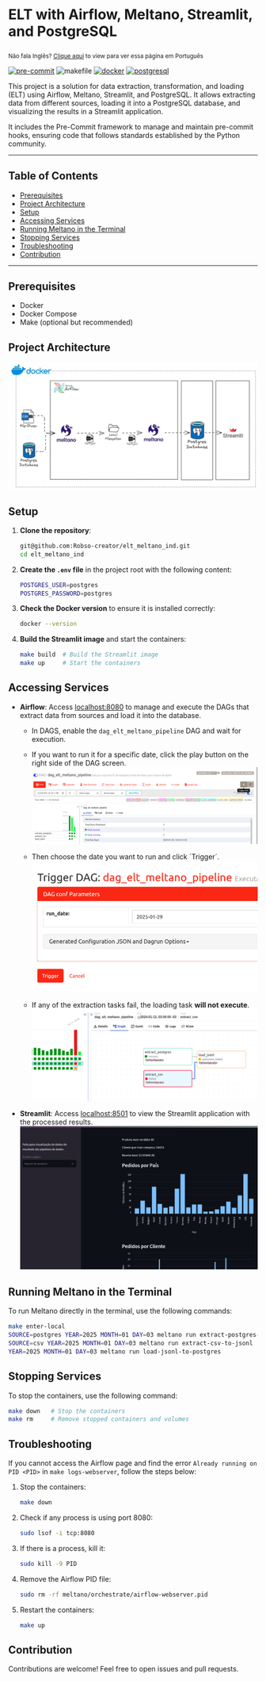 # ELT with Airflow, Meltano, Streamlit, and PostgreSQL
<sub>Não fala Inglês? [Clique aqui](https://github.com/Robso-creator/elt_meltano_ind/blob/main/docs/README-en.md) to view
para ver essa página em Português</sub>

[![pre-commit](https://img.shields.io/badge/pre--commit-enabled-brightgreen?logo=pre-commit)](https://github.com/pre-commit/pre-commit)
![makefile](https://img.shields.io/badge/makefile-enabled-brightgreen?logo=gmail&logoColor=blue)
[![docker](https://img.shields.io/badge/docker-enabled-brightgreen?logo=docker&logoColor=blue)](https://www.docker.com/)
[![postgresql](https://img.shields.io/badge/postgresql-enabled-brightgreen?logo=postgresql&logoColor=blue)](https://www.postgresql.org/)

This project is a solution for data extraction, transformation, and loading (ELT) using Airflow, Meltano, Streamlit, and PostgreSQL. It allows extracting data from different sources, loading it into a PostgreSQL database, and visualizing the results in a Streamlit application.

It includes the Pre-Commit framework to manage and maintain pre-commit hooks, ensuring code that follows standards established by the Python community.

---

## Table of Contents

- [Prerequisites](#prerequisites)
- [Project Architecture](#project-architecture)
- [Setup](#setup)
- [Accessing Services](#accessing-services)
- [Running Meltano in the Terminal](#running-meltano-in-the-terminal)
- [Stopping Services](#stopping-services)
- [Troubleshooting](#troubleshooting)
- [Contribution](#contribution)

___

## Prerequisites

- Docker
- Docker Compose
- Make (optional but recommended)

## Project Architecture

![img](./docs/fluxograma.jpeg)

## Setup

1. **Clone the repository**:

    ```bash
    git@github.com:Robso-creator/elt_meltano_ind.git
    cd elt_meltano_ind
    ```

2. **Create the `.env` file** in the project root with the following content:

    ```bash
    POSTGRES_USER=postgres
    POSTGRES_PASSWORD=postgres
    ```

3. **Check the Docker version** to ensure it is installed correctly:

    ```bash
    docker --version
    ```

4. **Build the Streamlit image** and start the containers:

    ```bash
    make build  # Build the Streamlit image
    make up     # Start the containers
    ```

## Accessing Services

- **Airflow**: Access [localhost:8080](http://localhost:8080) to manage and execute the DAGs that extract data from sources and load it into the database.
   - In DAGS, enable the `dag_elt_meltano_pipeline` DAG and wait for execution.
   - If you want to run it for a specific date, click the play button on the right side of the DAG screen.
  ![img.png](docs/img.png)
   - Then choose the date you want to run and click ´Trigger´.
  ![img.png](docs/img_2.png)

    - If any of the extraction tasks fail, the loading task **will not execute**.
  ![img.png](docs/img_3.png)

- **Streamlit**: Access [localhost:8501](http://localhost:8501) to view the Streamlit application with the processed results.
![img.png](docs/streamlit.png)

## Running Meltano in the Terminal

To run Meltano directly in the terminal, use the following commands:

```bash
make enter-local
SOURCE=postgres YEAR=2025 MONTH=01 DAY=03 meltano run extract-postgres-to-jsonl
SOURCE=csv YEAR=2025 MONTH=01 DAY=03 meltano run extract-csv-to-jsonl
YEAR=2025 MONTH=01 DAY=03 meltano run load-jsonl-to-postgres
```

## Stopping Services

To stop the containers, use the following command:

```bash
make down   # Stop the containers
make rm     # Remove stopped containers and volumes
```

## Troubleshooting

If you cannot access the Airflow page and find the error `Already running on PID <PID>` in `make logs-webserver`, follow the steps below:

1. Stop the containers:

    ```bash
    make down
    ```

2. Check if any process is using port 8080:

    ```bash
    sudo lsof -i tcp:8080
    ```

3. If there is a process, kill it:

    ```bash
    sudo kill -9 PID
    ```

4. Remove the Airflow PID file:

    ```bash
    sudo rm -rf meltano/orchestrate/airflow-webserver.pid
    ```

5. Restart the containers:

    ```bash
    make up
    ```

## Contribution

Contributions are welcome! Feel free to open issues and pull requests.
